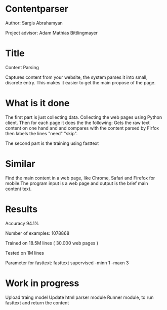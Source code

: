 # Contentparser

Author: Sargis Abrahamyan

Project advisor: Adam Mathias Bittlingmayer

# Title               
Content Parsing

Captures content from your website, the system parses it into small, discrete entry. This makes it easier to get the main propose of the page.

# What is it done
  The first part is just collecting data.
    Collecting the web pages using Python client. Then for each page it does the the following:
      Gets the raw text content on one hand and and compares with the content parsed by Firfox then labels the lines "need" "skip".
      
  The second part is the training using fasttext 

# Similar
Find the main content in a web page, like Chrome, Safari and Firefox for mobile.The program input is a web page and output is the brief main content text.

# Results

  Accuracy 94.1%

  Number of examples: 1078868
  
  Trained on 18.5M lines ( 30.000 web pages )
  
  Tested on 1M lines
  
  Parameter for fasttext: fasttext supervised -minn 1 -maxn 3

# Work in progress 
  Upload traing model
  Update html parser module
  Runner module, to run fasttext and return the content
  
